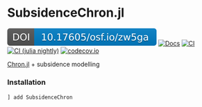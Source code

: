 # SubsidenceChron.jl
[![DOI](docs/osf_io_ZW5GA.svg)](https://doi.org/10.17605/OSF.IO/ZW5GA)
[![Docs][docs-dev-img]][docs-dev-url]
[![CI][ci-img]][ci-url]
[![CI (julia nightly)][ci-nightly-img]][ci-nightly-url]
[![codecov.io][codecov-img]][codecov-url]

[Chron.jl](https://github.com/brenhinkeller/Chron.jl) + subsidence modelling

### Installation
```
] add SubsidenceChron
```

[docs-dev-img]: https://img.shields.io/badge/docs-dev-blue.svg
[docs-dev-url]: https://JuliaGeochronology.github.io/SubsidenceChron.jl/dev/
[ci-img]: https://github.com/JuliaGeochronology/SubsidenceChron.jl/workflows/CI/badge.svg
[ci-url]: https://github.com/JuliaGeochronology/SubsidenceChron.jl/actions/workflows/CI.yml
[ci-nightly-img]:https://github.com/JuliaGeochronology/SubsidenceChron.jl/workflows/CI%20(Julia%20nightly)/badge.svg
[ci-nightly-url]:https://github.com/JuliaGeochronology/SubsidenceChron.jl/actions/workflows/CI-julia-nightly.yml
[codecov-img]: http://codecov.io/github/JuliaGeochronology/SubsidenceChron.jl/coverage.svg?branch=main
[codecov-url]: http://app.codecov.io/github/JuliaGeochronology/SubsidenceChron.jl?branch=main
